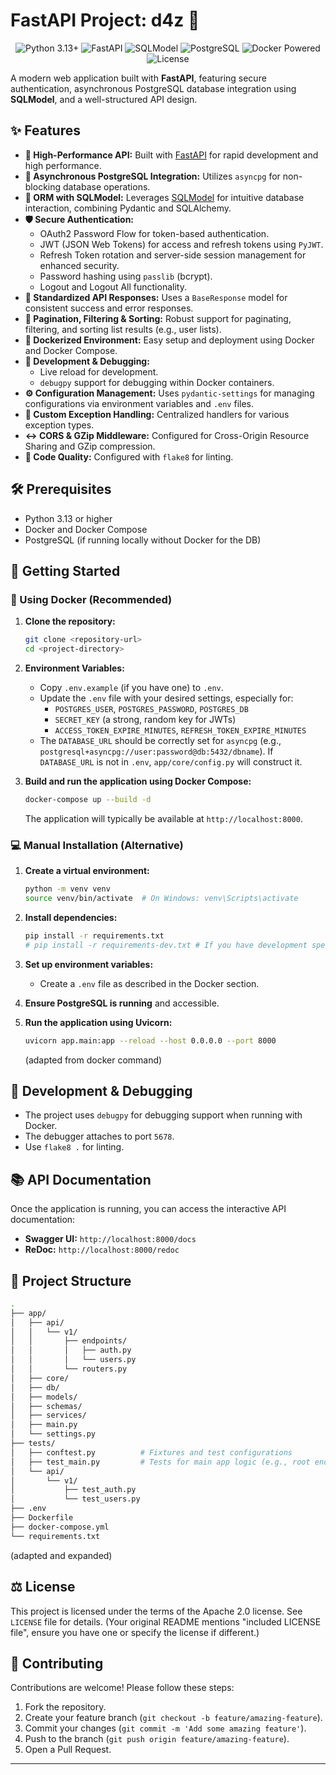 #  FastAPI Project: d4z 🚀

<p align="center">
  <img src="https://img.shields.io/badge/Python-3.13+-blue.svg?style=for-the-badge&logo=python&logoColor=white" alt="Python 3.13+">
  <img src="https://img.shields.io/badge/FastAPI-latest-green.svg?style=for-the-badge&logo=fastapi&logoColor=white" alt="FastAPI">
  <img src="https://img.shields.io/badge/SQLModel-latest-purple.svg?style=for-the-badge" alt="SQLModel">
  <img src="https://img.shields.io/badge/PostgreSQL-latest-blue.svg?style=for-the-badge&logo=postgresql&logoColor=white" alt="PostgreSQL">
  <img src="https://img.shields.io/badge/Docker-Powered-blue.svg?style=for-the-badge&logo=docker&logoColor=white" alt="Docker Powered">
  <img src="https://img.shields.io/badge/License-Apache_2.0-orange.svg?style=for-the-badge" alt="License">
</p>

A modern web application built with **FastAPI**, featuring secure authentication, asynchronous PostgreSQL database integration using **SQLModel**, and a well-structured API design.

## ✨ Features

* **🚀 High-Performance API:** Built with [FastAPI](https://fastapi.tiangolo.com/) for rapid development and high performance.
* **🐘 Asynchronous PostgreSQL Integration:** Utilizes `asyncpg` for non-blocking database operations.
* **🔮 ORM with SQLModel:** Leverages [SQLModel](https://sqlmodel.tiangolo.com/) for intuitive database interaction, combining Pydantic and SQLAlchemy.
* **🛡️ Secure Authentication:**
    * OAuth2 Password Flow for token-based authentication.
    * JWT (JSON Web Tokens) for access and refresh tokens using `PyJWT`.
    * Refresh Token rotation and server-side session management for enhanced security.
    * Password hashing using `passlib` (bcrypt).
    * Logout and Logout All functionality.
* **📄 Standardized API Responses:** Uses a `BaseResponse` model for consistent success and error responses.
* **📖 Pagination, Filtering & Sorting:** Robust support for paginating, filtering, and sorting list results (e.g., user lists).
* **🐳 Dockerized Environment:** Easy setup and deployment using Docker and Docker Compose.
* **🔧 Development & Debugging:**
    * Live reload for development.
    * `debugpy` support for debugging within Docker containers.
* **⚙️ Configuration Management:** Uses `pydantic-settings` for managing configurations via environment variables and `.env` files.
* **📜 Custom Exception Handling:** Centralized handlers for various exception types.
* **↔️ CORS & GZip Middleware:** Configured for Cross-Origin Resource Sharing and GZip compression.
* **💅 Code Quality:** Configured with `flake8` for linting.

## 🛠️ Prerequisites

* Python 3.13 or higher
* Docker and Docker Compose
* PostgreSQL (if running locally without Docker for the DB)

## 🚀 Getting Started

### 🐳 Using Docker (Recommended)

1.  **Clone the repository:**
    ```bash
    git clone <repository-url>
    cd <project-directory>
    ```
   

2.  **Environment Variables:**
    * Copy `.env.example` (if you have one) to `.env`.
    * Update the `.env` file with your desired settings, especially for:
        * `POSTGRES_USER`, `POSTGRES_PASSWORD`, `POSTGRES_DB`
        * `SECRET_KEY` (a strong, random key for JWTs)
        * `ACCESS_TOKEN_EXPIRE_MINUTES`, `REFRESH_TOKEN_EXPIRE_MINUTES`
    * The `DATABASE_URL` should be correctly set for `asyncpg` (e.g., `postgresql+asyncpg://user:password@db:5432/dbname`). If `DATABASE_URL` is not in `.env`, `app/core/config.py` will construct it.

3.  **Build and run the application using Docker Compose:**
    ```bash
    docker-compose up --build -d
    ```
   
    The application will typically be available at `http://localhost:8000`.

### 💻 Manual Installation (Alternative)

1.  **Create a virtual environment:**
    ```bash
    python -m venv venv
    source venv/bin/activate  # On Windows: venv\Scripts\activate
    ```
   

2.  **Install dependencies:**
    ```bash
    pip install -r requirements.txt
    # pip install -r requirements-dev.txt # If you have development specific dependencies
    ```
   

3.  **Set up environment variables:**
    * Create a `.env` file as described in the Docker section.

4.  **Ensure PostgreSQL is running** and accessible.

5.  **Run the application using Uvicorn:**
    ```bash
    uvicorn app.main:app --reload --host 0.0.0.0 --port 8000
    ```
    (adapted from docker command)

## 🐛 Development & Debugging

* The project uses `debugpy` for debugging support when running with Docker.
* The debugger attaches to port `5678`.
* Use `flake8 .` for linting.

## 📚 API Documentation

Once the application is running, you can access the interactive API documentation:
* **Swagger UI:** `http://localhost:8000/docs`
* **ReDoc:** `http://localhost:8000/redoc`

## 📁 Project Structure
```bash
.
├── app/
│   ├── api/
│   │   └── v1/
│   │       ├── endpoints/
│   │       │   ├── auth.py
│   │       │   └── users.py
│   │       └── routers.py
│   ├── core/
│   ├── db/
│   ├── models/
│   ├── schemas/
│   ├── services/
│   ├── main.py
│   └── settings.py
├── tests/
│   ├── conftest.py          # Fixtures and test configurations
│   ├── test_main.py         # Tests for main app logic (e.g., root endpoint)
│   └── api/
│       └── v1/
│           ├── test_auth.py
│           └── test_users.py
├── .env
├── Dockerfile
├── docker-compose.yml
└── requirements.txt

```


 (adapted and expanded)

## ⚖️ License

This project is licensed under the terms of the Apache 2.0 license. See `LICENSE` file for details.
(Your original README mentions "included LICENSE file", ensure you have one or specify the license if different.)

## 🤝 Contributing

Contributions are welcome! Please follow these steps:
1.  Fork the repository.
2.  Create your feature branch (`git checkout -b feature/amazing-feature`).
3.  Commit your changes (`git commit -m 'Add some amazing feature'`).
4.  Push to the branch (`git push origin feature/amazing-feature`).
5.  Open a Pull Request.

---


